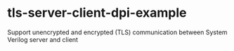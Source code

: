 # tls-server-client-dpi-example
Support unencrypted and encrypted (TLS) communication between System Verilog server and client
